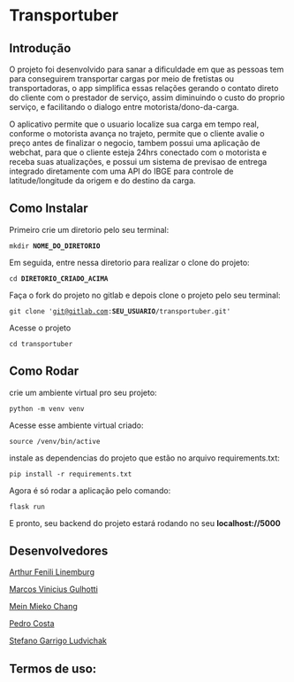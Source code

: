 

# Transportuber

## **Introdução**

O projeto foi desenvolvido para sanar a dificuldade em que as pessoas tem para conseguirem transportar cargas por meio de fretistas ou transportadoras, o app simplifica essas relações gerando o contato direto do cliente com o prestador de serviço, assim diminuindo o custo do proprio serviço, e facilitando o dialogo entre motorista/dono-da-carga.

O aplicativo permite que o usuario localize sua carga em tempo real, conforme o motorista avança no trajeto, permite que o cliente avalie o preço antes de finalizar o negocio, tambem possui uma aplicação de webchat, para que o cliente esteja 24hrs conectado com o motorista e receba suas atualizações, e possui um sistema de previsao de entrega integrado diretamente com uma API do IBGE para controle de latitude/longitude da origem e do destino da carga.


## **Como Instalar**


Primeiro crie um diretorio pelo seu terminal:

<code>mkdir **NOME_DO_DIRETORIO**</code>

Em seguida, entre nessa diretorio para realizar o clone do projeto:

<code>cd **DIRETORIO_CRIADO_ACIMA**</code>

Faça o fork do projeto no gitlab e depois clone o projeto pelo seu terminal:

<code>git clone 'git@gitlab.com:**SEU_USUARIO**/transportuber.git'</code>

Acesse o projeto

<code>cd transportuber</code>


## **Como Rodar**


crie um ambiente virtual pro seu projeto:

<code>python -m venv venv</code>

Acesse esse ambiente virtual criado:

<code>source /venv/bin/active</code>

instale as dependencias do projeto que estão no arquivo requirements.txt:

<code>pip install -r requirements.txt</code>

Agora é só rodar a aplicação pelo comando:

<code>flask run</code>

E pronto, seu backend do projeto estará rodando no seu **localhost://5000**


## Desenvolvedores

[Arthur Fenili Linemburg](https://www.linkedin.com/in/arthur-fenili-linemburg-ab8936184/)

[Marcos Vinicius Gulhotti](https://www.linkedin.com/in/marcosviniciusgulhotti/)

[Mein Mieko Chang](https://www.linkedin.com/in/meinmiekochang/)

[Pedro Costa](https://www.linkedin.com/in/phmc99/)

[Stefano Garrigo Ludvichak](https://www.linkedin.com/in/stefano-garrig%C3%B3-ludvichak-7a9b301b6/)

## Termos de uso:


